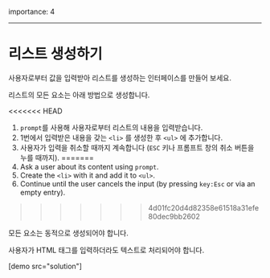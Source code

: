 importance: 4

---

# 리스트 생성하기

사용자로부터 값을 입력받아 리스트를 생성하는 인터페이스를 만들어 보세요.

리스트의 모든 요소는 아래 방법으로 생성합니다.

<<<<<<< HEAD
1. `prompt`를 사용해 사용자로부터 리스트의 내용을 입력받습니다.
2. 1번에서 입력받은 내용을 갖는 `<li>` 를 생성한 후 `<ul>` 에 추가합니다.
3. 사용자가 입력을 취소할 때까지 계속합니다 (`ESC` 키나 프롬프트 창의 취소 버튼을 누를 때까지).
=======
1. Ask a user about its content using `prompt`.
2. Create the `<li>` with it and add it to `<ul>`.
3. Continue until the user cancels the input (by pressing `key:Esc` or via an empty entry).
>>>>>>> 4d01fc20d4d82358e61518a31efe80dec9bb2602

모든 요소는 동적으로 생성되어야 합니다.

사용자가 HTML 태그를 입력하더라도 텍스트로 처리되어야 합니다.

[demo src="solution"]
